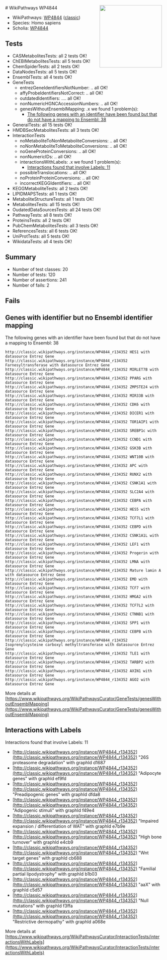 <img style="float: right; width: 200px" src="https://upload.wikimedia.org/wikipedia/commons/thumb/8/83/Wplogo_with_text_500.png/640px-Wplogo_with_text_500.png" />
# WikiPathways WP4844

* WikiPathways: [WP4844](https://wikipathways.org/pathways/WP4844) ([classic](https://classic.wikipathways.org/instance/WP4844))
* Species: Homo sapiens
* Scholia: [WP4844](https://scholia.toolforge.org/wikipathways/WP4844)
## Tests
* CASMetabolitesTests: all 2 tests OK!
* ChEBIMetabolitesTests: all 5 tests OK!
* ChemSpiderTests: all 2 tests OK!
* DataNodesTests: all 5 tests OK!
* EnsemblTests: all 4 tests OK!
* GeneTests
    * entrezGeneIdentifiersNotNumber: .. all OK!
    * affyProbeIdentifiersNotCorrect: .. all OK!
    * outdatedIdentifiers: .... all OK!
    * nonNumericHGNCAccessionNumbers: .. all OK!
    * genesWithoutEnsemblMapping: .x we found 1 problem(s):
        * [The following genes with an identifier have been found but that do not have a mapping to Ensembl: 38](#c4e54353)
* GeneralTests: all 15 tests OK!
* HMDBSecMetabolitesTests: all 3 tests OK!
* InteractionTests
    * noMetaboliteToNonMetaboliteConversions: .. all OK!
    * noNonMetaboliteToMetaboliteConversions: .. all OK!
    * noGeneProteinConversions: .. all OK!
    * nonNumericIDs: .. all OK!
    * interactionsWithLabels: .x we found 1 problem(s):
        * [Interactions found that involve Labels: 11](#fe97a8b9)
    * possibleTranslocations: .. all OK!
    * noProteinProteinConversions: .. all OK!
    * incorrectKEGGIdentifiers: .. all OK!
* KEGGMetaboliteTests: all 2 tests OK!
* LIPIDMAPSTests: all 1 tests OK!
* MetaboliteStructureTests: all 1 tests OK!
* MetabolitesTests: all 15 tests OK!
* OudatedDataSourcesTests: all 24 tests OK!
* PathwayTests: all 8 tests OK!
* ProteinsTests: all 2 tests OK!
* PubChemMetabolitesTests: all 3 tests OK!
* ReferencesTests: all 6 tests OK!
* UniProtTests: all 5 tests OK!
* WikidataTests: all 4 tests OK!


## Summary

* Number of test classes: 20
* Number of tests: 120
* Number of assertions: 241
* Number of fails: 2

## Fails

<a name="c4e54353" />

## Genes with identifier but no Ensembl identifier mapping

The following genes with an identifier have been found but that do not have a mapping to Ensembl: 38
```
http://classic.wikipathways.org/instance/WP4844_r134352 HES1 with datasource Entrez Gene
http://classic.wikipathways.org/instance/WP4844_r134352 Farnesyltransferase with datasource Entrez Gene
http://classic.wikipathways.org/instance/WP4844_r134352 MIRLET7B with datasource Entrez Gene
http://classic.wikipathways.org/instance/WP4844_r134352 PPARG with datasource Entrez Gene
http://classic.wikipathways.org/instance/WP4844_r134352 ZMPSTE24 with datasource Entrez Gene
http://classic.wikipathways.org/instance/WP4844_r134352 MIR33B with datasource Entrez Gene
http://classic.wikipathways.org/instance/WP4844_r134352 CDK6 with datasource Entrez Gene
http://classic.wikipathways.org/instance/WP4844_r134352 DICER1 with datasource Entrez Gene
http://classic.wikipathways.org/instance/WP4844_r134352 TOR1AIP1 with datasource Entrez Gene
http://classic.wikipathways.org/instance/WP4844_r134352 SREBP1c with datasource Entrez Gene
http://classic.wikipathways.org/instance/WP4844_r134352 CCND1 with datasource Entrez Gene
http://classic.wikipathways.org/instance/WP4844_r134352 GSK3B with datasource Entrez Gene
http://classic.wikipathways.org/instance/WP4844_r134352 WNT10B with datasource Entrez Gene
http://classic.wikipathways.org/instance/WP4844_r134352 APC with datasource Entrez Gene
http://classic.wikipathways.org/instance/WP4844_r134352 RUNX2 with datasource Entrez Gene
http://classic.wikipathways.org/instance/WP4844_r134352 CSNK1A1 with datasource Entrez Gene
http://classic.wikipathways.org/instance/WP4844_r134352 SLC2A4 with datasource Entrez Gene
http://classic.wikipathways.org/instance/WP4844_r134352 CEBPA with datasource Entrez Gene
http://classic.wikipathways.org/instance/WP4844_r134352 HES5 with datasource Entrez Gene
http://classic.wikipathways.org/instance/WP4844_r134352 TCF7L1 with datasource Entrez Gene
http://classic.wikipathways.org/instance/WP4844_r134352 CEBPD with datasource Entrez Gene
http://classic.wikipathways.org/instance/WP4844_r134352 CSNK1A1L with datasource Entrez Gene
http://classic.wikipathways.org/instance/WP4844_r134352 LEF1 with datasource Entrez Gene
http://classic.wikipathways.org/instance/WP4844_r134352 Progerin with datasource Entrez Gene
http://classic.wikipathways.org/instance/WP4844_r134352 LMNA with datasource Entrez Gene
http://classic.wikipathways.org/instance/WP4844_r134352 Mature lamin A with datasource Entrez Gene
http://classic.wikipathways.org/instance/WP4844_r134352 EMD with datasource Entrez Gene
http://classic.wikipathways.org/instance/WP4844_r134352 TCF7 with datasource Entrez Gene
http://classic.wikipathways.org/instance/WP4844_r134352 HMGA2 with datasource Entrez Gene
http://classic.wikipathways.org/instance/WP4844_r134352 TCF7L2 with datasource Entrez Gene
http://classic.wikipathways.org/instance/WP4844_r134352 CTNNB1 with datasource Entrez Gene
http://classic.wikipathways.org/instance/WP4844_r134352 SPP1 with datasource Entrez Gene
http://classic.wikipathways.org/instance/WP4844_r134352 CEBPB with datasource Entrez Gene
http://classic.wikipathways.org/instance/WP4844_r134352 Isoprenylcysteine carboxyl methyltransferase with datasource Entrez Gene
http://classic.wikipathways.org/instance/WP4844_r134352 TLE1 with datasource Entrez Gene
http://classic.wikipathways.org/instance/WP4844_r134352 TARBP2 with datasource Entrez Gene
http://classic.wikipathways.org/instance/WP4844_r134352 AXIN1 with datasource Entrez Gene
http://classic.wikipathways.org/instance/WP4844_r134352 AGO2 with datasource Entrez Gene
```

More details at [https://www.wikipathways.org/WikiPathwaysCurator/GeneTests/genesWithoutEnsemblMapping](https://www.wikipathways.org/WikiPathwaysCurator/GeneTests/genesWithoutEnsemblMapping)

<a name="fe97a8b9" />

## Interactions with Labels

Interactions found that involve Labels: 11

* [http://classic.wikipathways.org/instance/WP4844_r134352](http://classic.wikipathways.org/instance/WP4844_r134352) "26S proteasome 
degradation" with graphId d1687
* [http://classic.wikipathways.org/instance/WP4844_r134352](http://classic.wikipathways.org/instance/WP4844_r134352) "Adipocyte genes" with graphId ef9fd
* [http://classic.wikipathways.org/instance/WP4844_r134352](http://classic.wikipathways.org/instance/WP4844_r134352) "Preadipogenic genes" with graphId dfda8
* [http://classic.wikipathways.org/instance/WP4844_r134352](http://classic.wikipathways.org/instance/WP4844_r134352) "Adipogenic stimuli" with graphId f49e4
* [http://classic.wikipathways.org/instance/WP4844_r134352](http://classic.wikipathways.org/instance/WP4844_r134352) "Impaired 
expansion / differentiation
of WAT" with graphId e7b9e
* [http://classic.wikipathways.org/instance/WP4844_r134352](http://classic.wikipathways.org/instance/WP4844_r134352) "High bone turnover" with graphId e4cb9
* [http://classic.wikipathways.org/instance/WP4844_r134352](http://classic.wikipathways.org/instance/WP4844_r134352) "Wnt target genes" with graphId cb688
* [http://classic.wikipathways.org/instance/WP4844_r134352](http://classic.wikipathways.org/instance/WP4844_r134352) "Familial partial lipodystrophy" with graphId b1b03
* [http://classic.wikipathways.org/instance/WP4844_r134352](http://classic.wikipathways.org/instance/WP4844_r134352) "aaX" with graphId c5d57
* [http://classic.wikipathways.org/instance/WP4844_r134352](http://classic.wikipathways.org/instance/WP4844_r134352) "Null mutations" with graphId f3ffa
* [http://classic.wikipathways.org/instance/WP4844_r134352](http://classic.wikipathways.org/instance/WP4844_r134352) "Restrictive dermopathy" with graphId a068e


More details at [https://www.wikipathways.org/WikiPathwaysCurator/InteractionTests/interactionsWithLabels](https://www.wikipathways.org/WikiPathwaysCurator/InteractionTests/interactionsWithLabels)

